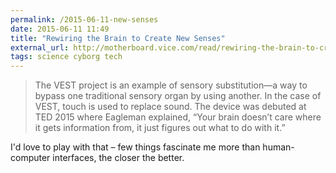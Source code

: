 ```yaml
---
permalink: /2015-06-11-new-senses
date: 2015-06-11 11:49
title: "Rewiring the Brain to Create New Senses"
external_url: http://motherboard.vice.com/read/rewiring-the-brain-to-create-new-senses
tags: science cyborg tech
---
```


>The VEST project is an example of sensory substitution—a way to bypass one traditional sensory organ by using another. In the case of VEST, touch is used to replace sound. The device was debuted at TED 2015 where Eagleman explained, “Your brain doesn’t care where it gets information from, it just figures out what to do with it.”

I'd love to play with that – few things fascinate me more than human-computer interfaces, the closer the better.